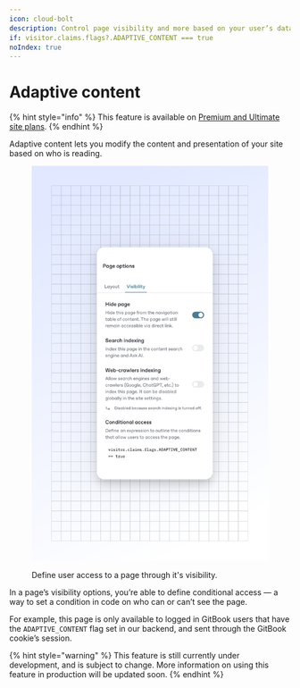 ```yaml
---
icon: cloud-bolt
description: Control page visibility and more based on your user’s data.
if: visitor.claims.flags?.ADAPTIVE_CONTENT === true
noIndex: true
---
```


# Adaptive content

{% hint style="info" %}
This feature is available on [Premium and Ultimate site plans](https://www.gitbook.com/pricing).
{% endhint %}

Adaptive content lets you modify the content and presentation of your site based on who is reading.

<figure><img src="../.gitbook/assets/10_01_25_adaptive_content.svg" alt=""><figcaption><p>Define user access to a page through it's visibility.</p></figcaption></figure>

In a page’s visibility options, you’re able to define conditional access — a way to set a condition in code on who can or can’t see the page.

For example, this page is only available to logged in GitBook users that have the `ADAPTIVE_CONTENT` flag set in our backend, and sent through the GitBook cookie’s session.

{% hint style="warning" %}
This feature is still currently under development, and is subject to change. More information on using this feature in production will be updated soon.
{% endhint %}
